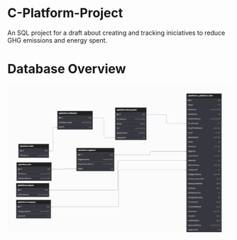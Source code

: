 # C-Platform-Project
An SQL project for a draft about creating and tracking iniciatives to reduce GHG emissions and energy spent.

# Database Overview
![Overview](https://github.com/EtheranKuren/C-Platform-Project/blob/main/C-Platform%20Image%20Overview.png)
